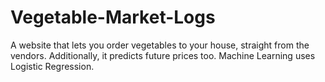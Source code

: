 # Vegetable-Market-Logs
A website that lets you order vegetables to your house, straight from the vendors.
Additionally, it predicts future prices too.
Machine Learning uses Logistic Regression.